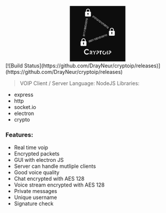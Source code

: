 <div style="width: 30%; margin: 0 auto;"><img src="logo/cryptoipComplexBack.png" /></div>
[![Build
Status](https://github.com/DrayNeur/cryptoip/releases)](https://github.com/DrayNeur/cryptoip/releases)

> VOIP Client / Server
> Language: NodeJS
Libraries:
- express
- http
- socket.io
- electron
- crypto

### Features:
- Real time voip
- Encrypted packets
- GUI with electron JS
- Server can handle mutliple clients
- Good voice quality
- Chat encrypted with AES 128
- Voice stream encrypted with AES 128
- Private messages
- Unique username
- Signature check
